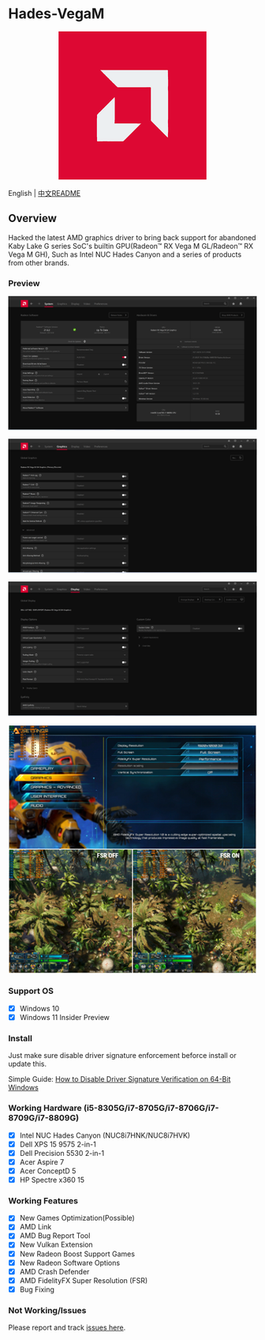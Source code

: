 # Hades-VegaM

<p align="center">
    <img src="Screenshots/vegam.png"/>
</p>

English | [中文README](./README.zh-CN.md)

## Overview

Hacked the latest AMD graphics driver to bring back support for abandoned Kaby Lake G series SoC's builtin GPU(Radeon™ RX Vega M GL/Radeon™ RX Vega M GH), Such as Intel NUC Hades Canyon and a series of products from other brands.

### Preview

![system](Screenshots/system.png)

![graphics](Screenshots/graphics.png)

![display](Screenshots/display.png)

![fsr](Screenshots/fsr.png)

### Support OS

* [x] Windows 10
* [x] Windows 11 Insider Preview

### Install

Just make sure disable driver signature enforcement beforce install or update this.

Simple Guide: [How to Disable Driver Signature Verification on 64-Bit Windows](https://www.howtogeek.com/167723/how-to-disable-driver-signature-verification-on-64-bit-windows-8.1-so-that-you-can-install-unsigned-drivers/)

### Working Hardware (i5-8305G/i7-8705G/i7-8706G/i7-8709G/i7-8809G)

* [x] Intel NUC Hades Canyon (NUC8i7HNK/NUC8i7HVK)
* [x] Dell XPS 15 9575 2-in-1
* [x] Dell Precision 5530 2-in-1
* [x] Acer Aspire 7
* [x] Acer ConceptD 5
* [x] HP Spectre x360 15

### Working Features

* [x] New Games Optimization(Possible)
* [x] AMD Link
* [x] AMD Bug Report Tool
* [x] New Vulkan Extension
* [x] New Radeon Boost Support Games
* [x] New Radeon Software Options
* [x] AMD Crash Defender
* [x] AMD FidelityFX Super Resolution (FSR)
* [x] Bug Fixing

### Not Working/Issues

Please report and track [issues here](https://github.com/leogcry22/Hades-VegaM/issues).
